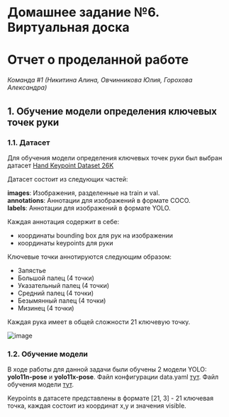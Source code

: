 # Домашнее задание №6. Виртуальная доска
# Отчет о проделанной работе
###### Команда #1 (Никитина Алина, Овчинникова Юлия, Горохова Александра)  
  
## 1. Обучение модели определения ключевых точек руки

### 1.1. Датасет

Для обучения модели определения ключевых точек руки был выбран датасет [Hand Keypoint Dataset 26K](https://www.kaggle.com/datasets/riondsilva21/hand-keypoint-dataset-26k)

Датасет состоит из следующих частей:

**images**: Изображения, разделенные на train и val.  
**annotations**: Аннотации для изображений в формате COCO.  
**labels**: Аннотации для изображений в формате YOLO.  

Каждая аннотация содержит в себе:
- координаты bounding box для рук на изображении
- координаты keypoints для руки

Ключевые точки аннотируются следующим образом:
- Запястье
- Большой палец (4 точки)
- Указательный палец (4 точки)
- Средний палец (4 точки)
- Безымянный палец (4 точки)
- Мизинец (4 точки)
  
Каждая рука имеет в общей сложности 21 ключевую точку.

![image](https://github.com/user-attachments/assets/bdea2d1f-b538-4a75-9e03-11f389b490e5)

### 1.2. Обучение модели

В ходе работы для данной задачи были обучены 2 модели YOLO: **yolo11n-pose** и **yolo11x-pose**. Файл конфигурации data.yaml [тут](). Файл обучения модели [тут]().
  
Keypoints в датасете представлены в формате [21, 3] - 21 ключевая точка, каждая состоит из координат x,y и значения visible.

